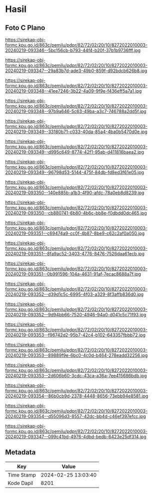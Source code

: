 # Hasil

## Foto C Plano

https://sirekap-obj-formc.kpu.go.id/863c/pemilu/pdpr/82/72/02/20/10/8272022010003-20240219-093346--5bc156cb-b793-44f4-b20f-37b1b9736fff.jpg

https://sirekap-obj-formc.kpu.go.id/863c/pemilu/pdpr/82/72/02/20/10/8272022010003-20240219-093347--29a83b7d-ade3-49b0-859f-d92bdcb626b8.jpg

https://sirekap-obj-formc.kpu.go.id/863c/pemilu/pdpr/82/72/02/20/10/8272022010003-20240219-093348--41ee7246-3b22-4a09-9f9e-f436eff5a7a1.jpg

https://sirekap-obj-formc.kpu.go.id/863c/pemilu/pdpr/82/72/02/20/10/8272022010003-20240219-093348--97b9a646-5c63-49ba-a3c7-746788a2dd5f.jpg

https://sirekap-obj-formc.kpu.go.id/863c/pemilu/pdpr/82/72/02/20/10/8272022010003-20240219-093349--33180b71-c033-40da-85a4-4ba0b5470d0e.jpg

https://sirekap-obj-formc.kpu.go.id/863c/pemilu/pdpr/82/72/02/20/10/8272022010003-20240219-093349--d995c649-8774-42f1-95ab-d411816baea2.jpg

https://sirekap-obj-formc.kpu.go.id/863c/pemilu/pdpr/82/72/02/20/10/8272022010003-20240219-093349--96798d53-5144-475f-84db-fd8ed3f61e05.jpg

https://sirekap-obj-formc.kpu.go.id/863c/pemilu/pdpr/82/72/02/20/10/8272022010003-20240219-093350--140e885b-a1b3-4f90-afdc-78a0eb8d8239.jpg

https://sirekap-obj-formc.kpu.go.id/863c/pemilu/pdpr/82/72/02/20/10/8272022010003-20240219-093350--cb880741-6b80-4b6c-bb8e-f0dbdd0dc465.jpg

https://sirekap-obj-formc.kpu.go.id/863c/pemilu/pdpr/82/72/02/20/10/8272022010003-20240219-093351--c69474a9-cc0f-4b87-8be9-c62c2af0a050.jpg

https://sirekap-obj-formc.kpu.go.id/863c/pemilu/pdpr/82/72/02/20/10/8272022010003-20240219-093351--8fa9ac52-3403-4776-8476-7526daa61ecb.jpg

https://sirekap-obj-formc.kpu.go.id/863c/pemilu/pdpr/82/72/02/20/10/8272022010003-20240219-093351--0b991596-104a-4631-91af-7ecac8688a7f.jpg

https://sirekap-obj-formc.kpu.go.id/863c/pemilu/pdpr/82/72/02/20/10/8272022010003-20240219-093352--d39d1c5c-6995-4f03-a329-8f3affb836d0.jpg

https://sirekap-obj-formc.kpu.go.id/863c/pemilu/pdpr/82/72/02/20/10/8272022010003-20240219-093352--9d94bb66-7520-4946-94a0-d041c5c71f93.jpg

https://sirekap-obj-formc.kpu.go.id/863c/pemilu/pdpr/82/72/02/20/10/8272022010003-20240219-093353--f96742d2-95b7-42c4-b102-643357fbbb72.jpg

https://sirekap-obj-formc.kpu.go.id/863c/pemilu/pdpr/82/72/02/20/10/8272022010003-20240219-093353--89889f9e-6bc0-4c0d-b464-278eadd32256.jpg

https://sirekap-obj-formc.kpu.go.id/863c/pemilu/pdpr/82/72/02/20/10/8272022010003-20240219-093353--2d606b60-3cdc-43ca-a36a-7ee415686bdb.jpg

https://sirekap-obj-formc.kpu.go.id/863c/pemilu/pdpr/82/72/02/20/10/8272022010003-20240219-093354--86b0cb9d-2378-4448-8656-73ebb94e8581.jpg

https://sirekap-obj-formc.kpu.go.id/863c/pemilu/pdpr/82/72/02/20/10/8272022010003-20240219-093354--d55096d3-8557-42dc-bb4d-c46ef397efcc.jpg

https://sirekap-obj-formc.kpu.go.id/863c/pemilu/pdpr/82/72/02/20/10/8272022010003-20240219-093347--099c41bd-4976-4dbd-bedb-6423e25df314.jpg


## Metadata

| Key        | Value               |
| ---------- | ------------------- |
| Time Stamp | 2024-02-25 13:03:40 |
| Kode Dapil | 8201                |



